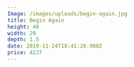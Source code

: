 ```yaml
---
Image: /images/uploads/begin-again.jpg
title: Begin Again
height: 40
width: 29
depth: 1.5
date: 2019-11-24T18:41:20.900Z
price: 4237
---
```


